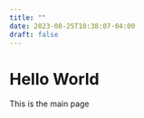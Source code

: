 ```yaml
---
title: ""
date: 2023-08-25T10:38:07-04:00
draft: false
---
```


# Hello World

This is the main page
